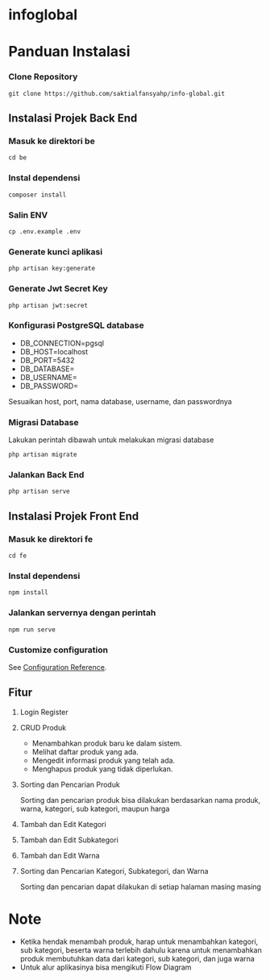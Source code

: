 # infoglobal

# Panduan Instalasi

### Clone Repository

```
git clone https://github.com/saktialfansyahp/info-global.git
```

## Instalasi Projek Back End

### Masuk ke direktori be

```
cd be
```

### Instal dependensi

```
composer install
```

### Salin ENV

```
cp .env.example .env
```

### Generate kunci aplikasi

```
php artisan key:generate
```

### Generate Jwt Secret Key

```
php artisan jwt:secret
```

### Konfigurasi PostgreSQL database

- DB_CONNECTION=pgsql
- DB_HOST=localhost
- DB_PORT=5432
- DB_DATABASE=
- DB_USERNAME=
- DB_PASSWORD=

Sesuaikan host, port, nama database, username, dan passwordnya

### Migrasi Database

Lakukan perintah dibawah untuk melakukan migrasi database

```
php artisan migrate
```

### Jalankan Back End

```
php artisan serve
```

## Instalasi Projek Front End

### Masuk ke direktori fe

```
cd fe
```

### Instal dependensi

```
npm install
```

### Jalankan servernya dengan perintah

```
npm run serve
```

### Customize configuration

See [Configuration Reference](https://cli.vuejs.org/config/).

## Fitur

1. Login Register

2. CRUD Produk

   - Menambahkan produk baru ke dalam sistem.
   - Melihat daftar produk yang ada.
   - Mengedit informasi produk yang telah ada.
   - Menghapus produk yang tidak diperlukan.

3. Sorting dan Pencarian Produk

   Sorting dan pencarian produk bisa dilakukan berdasarkan nama produk, warna, kategori, sub kategori, maupun harga

4. Tambah dan Edit Kategori

5. Tambah dan Edit Subkategori

6. Tambah dan Edit Warna

7. Sorting dan Pencarian Kategori, Subkategori, dan Warna

   Sorting dan pencarian dapat dilakukan di setiap halaman masing masing

# Note

- Ketika hendak menambah produk, harap untuk menambahkan kategori, sub kategori, beserta warna terlebih dahulu karena untuk menambahkan produk membutuhkan data dari kategori, sub kategori, dan juga warna
- Untuk alur aplikasinya bisa mengikuti Flow Diagram
